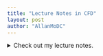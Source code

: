 ```yaml
---
title: "Lecture Notes in CFD"
layout: post
author: "AllanMoDC"
---
```

<details>
  <summary>Check out my lecture notes.</summary>
    
    <iframe src="https://allanmodc.github.io/cfd" onload='javascript:(function(o){o.style.height=o.contentWindow.document.body.scrollHeight+"px";}(this));' style="height:200px;width:100%;border:none;" frameborder="0" scrolling="no"></iframe>
  
</details>
